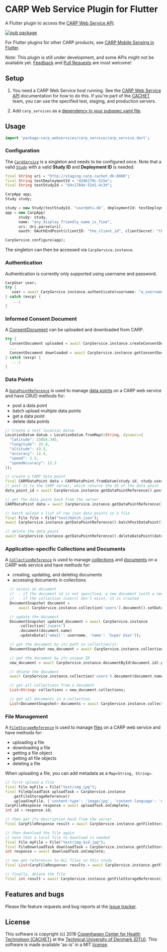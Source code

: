 # CARP Web Service Plugin for Flutter

A Flutter plugin to access the [CARP Web Service API](https://cachet.postman.co/collections/7723888-f1dede9d-13db-4561-b0c3-b329c18c408a?version=latest&workspace=fea39375-3597-4b22-851d-6c4a670f7fc3).

[![pub package](https://img.shields.io/pub/v/carp_webservices.svg)](https://pub.dartlang.org/packages/carp_webservices)

For Flutter plugins for other CARP products, see [CARP Mobile Sensing in Flutter](https://github.com/cph-cachet/carp.sensing-flutter/blob/master/README.md).

*Note*: This plugin is still under development, and some APIs might not be available yet. 
[Feedback](https://github.com/cph-cachet/carp.sensing-flutter/issues) and 
[Pull Requests](https://github.com/cph-cachet/carp.sensing-flutter/pulls) are most welcome!

## Setup

1. You need a CARP Web Service host running. See the [CARP Web Service API](https://github.com/cph-cachet/carp.webservices-docker) 
documentation for how to do this. If you're part of the [CACHET](http://www.cachet.dk/) team, you can use the specified 
test, staging, and production servers.

1. Add `carp_services` as a [dependency in your pubspec.yaml file](https://flutter.io/platform-plugins/).

## Usage

```dart
import 'package:carp_webservices/carp_service/carp_service.dart';
```

### Configuration

The [`CarpService`](https://pub.dartlang.org/documentation/carp_webservices/latest/carp_services/CarpService-class.html)
is a singleton and needs to be configured once.
Note that a valid [`Study`](https://pub.dev/documentation/carp_mobile_sensing/latest/domain/Study-class.html) 
with a valid **Study ID** and **Deployment ID** is needed.

````dart
final String uri = "http://staging.carp.cachet.dk:8080";
final String testDeploymentId = "d246170c-515e";
final String testStudyId = "64c1784d-52d1-4c3d";

CarpApp app;
Study study;

study = new Study(testStudyId, "user@dtu.dk", deploymentId: testDeploymentId, name: "Test study");
app = new CarpApp(
      study: study,
      name: "any_display_friendly_name_is_fine",
      uri: Uri.parse(uri),
      oauth: OAuthEndPoint(clientID: "the_client_id", clientSecret: "the_client_secret"));

CarpService.configure(app);

```` 

The singleton can then be accessed via `CarpService.instance`.

### Authentication

Authentication is currently only supported using username and password.

```dart
CarpUser user;
try {
   user = await CarpService.instance.authenticate(username: "a_username", password: "the_password");
} catch (excp) {
   ...;
}
```

### Informed Consent Document

A [ConsentDocument](https://pub.dev/documentation/carp_webservices/latest/carp_services/ConsentDocument-class.html)
can be uploaded and downloaded from CARP.

```dart
try {
  ConsentDocument uploaded = await CarpService.instance.createConsentDocument({"text": "The original terms text.", "signature": "Image Blob"});
  ...
  ConsentDocument downloaded = await CarpService.instance.getConsentDocument(uploaded.id);
} catch (excp) {
   ...;
}
```

### Data Points

A [`DataPointReference`](https://pub.dartlang.org/documentation/carp_webservices/latest/carp_services/DataPointReference-class.html)
is used to manage [data points](https://cachet.postman.co/collections/7723888-f1dede9d-13db-4561-b0c3-b329c18c408a?version=latest&workspace=fea39375-3597-4b22-851d-6c4a670f7fc3#d1e199eb-1e17-43a4-9d5e-6f1f465464b4) 
on a CARP web service and have CRUD methods for:

* post a data point
* batch upload multiple data points
* get a data point
* delete data points

````dart
// Create a test location datum
LocationDatum datum = LocationDatum.fromMap(<String, dynamic>{
  "latitude": 23454.345,
  "longitude": 23.4,
  "altitude": 43.3,
  "accuracy": 12.4,
  "speed": 2.3,
  "speedAccuracy": 12.3
});

// create a CARP data point
final CARPDataPoint data = CARPDataPoint.fromDatum(study.id, study.userId, datum);
// post it to the CARP server, which returns the ID of the data point
data_point_id = await CarpService.instance.getDataPointReference().postDataPoint(data);

// get the data point back from the server
CARPDataPoint data = await CarpService.instance.getDataPointReference().getDataPoint(data_point_id);

// batch upload a list of raw json data points in a file
final File file = File("test/batch.json");
await CarpService.instance.getDataPointReference().batchPostDataPoint(file);

// delete the data point
await CarpService.instance.getDataPointReference().deleteDataPoint(data_point_id);
````


### Application-specific Collections and Documents

A [`CollectionReference`](https://pub.dartlang.org/documentation/carp_webservices/latest/carp_services/CollectionReference-class.html)
is used to manage [collections](https://cachet.postman.co/collections/7723888-f1dede9d-13db-4561-b0c3-b329c18c408a?version=latest&workspace=fea39375-3597-4b22-851d-6c4a670f7fc3#9e896f66-953b-4c11-93fd-4f5e2097a7f2)
and [documents](https://cachet.postman.co/collections/7723888-f1dede9d-13db-4561-b0c3-b329c18c408a?version=latest&workspace=fea39375-3597-4b22-851d-6c4a670f7fc3#aacfb3a6-55ea-454a-9d12-7886ee6c247b) 
on a CARP web service and have methods for:

* creating, updating, and deleting documents
* accessing documents in collections

`````dart
  // access an document
  //  - if the document id is not specified, a new document (with a new id) is created
  //  - if the collection (users) don't exist, it is created
  DocumentSnapshot document =
      await CarpService.instance.collection('users').document().setData({'email': username, 'name': 'Administrator'});

  // update the document
  DocumentSnapshot updated_document = await CarpService.instance
      .collection('/users')
      .document(document.name)
      .updateData({'email': username, 'name': 'Super User'});

  // get the document by its path in collection(s).
  DocumentSnapshot new_document = await CarpService.instance.collection('users').document(document.name).get();

  // get the document by its unique ID
  new_document = await CarpService.instance.documentById(document.id).get();

  // delete the document
  await CarpService.instance.collection('users').document(document.name).delete();

  // get all collections from a document
  List<String> collections = new_document.collections;

  // get all documents in a collection.
  List<DocumentSnapshot> documents = await CarpService.instance.collection("users").documents;
`````


### File Management

A [`FileStorageReference`](https://pub.dartlang.org/documentation/carp_webservices/latest/carp_services/FileStorageReference-class.html)
 is used to manage [files](http://staging.carp.cachet.dk:8080/swagger-ui.html#/file-controller) on a CARP web service and have methods for:

* uploading a file
* downloading a file
* getting a file object
* getting all file objects
* deleting a file

When uploading a file, you can add metadata as a `Map<String, String>`.

````dart
// first upload a file
final File myFile = File("test/img.jpg");
final FileUploadTask uploadTask = CarpService.instance
   .getFileStorageReference()
   .upload(myFile, {'content-type': 'image/jpg', 'content-language': 'en', 'activity': 'test'});
CarpFileResponse response = await uploadTask.onComplete;
int id = response.id;

// then get its description back from the server
final CarpFileResponse result = await CarpService.instance.getFileStorageReference(id).get();

// then download the file again
// note that a local file to download is needed
final File myFile = File("test/img-$id.jpg");
final FileDownloadTask downloadTask = CarpService.instance.getFileStorageReference(id).download(myFile);
int response = await downloadTask.onComplete;

// now get references to ALL files in this study
final List<CarpFileResponse> results = await CarpService.instance.getFileStorageReference(id).getAll();

// finally, delete the file
final int result = await CarpService.instance.getFileStorageReference(id).delete();

````


## Features and bugs

Please file feature requests and bug reports at the [issue tracker][tracker].

[tracker]: https://github.com/cph-cachet/carp.sensing/issues

## License

This software is copyright (c) 2018 [Copenhagen Center for Health Technology (CACHET)](http://www.cachet.dk/) at the [Technical University of Denmark (DTU)](http://www.dtu.dk).
This software is made available 'as-is' in a MIT [license](/LICENSE).

